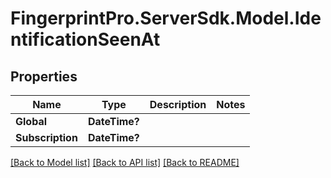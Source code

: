 # FingerprintPro.ServerSdk.Model.IdentificationSeenAt
## Properties

Name | Type | Description | Notes
------------ | ------------- | ------------- | -------------
**Global** | **DateTime?** |  | 
**Subscription** | **DateTime?** |  | 

[[Back to Model list]](../README.md#documentation-for-models) [[Back to API list]](../README.md#documentation-for-api-endpoints) [[Back to README]](../README.md)

